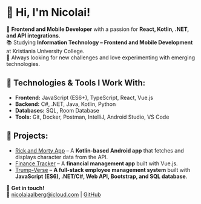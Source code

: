 # 👋 Hi, I'm Nicolai!

🚀 **Frontend and Mobile Developer** with a passion for **React, Kotlin, .NET, and API integrations**.  
📚 Studying **Information Technology – Frontend and Mobile Development** at Kristiania University College.  
🎯 Always looking for new challenges and love experimenting with emerging technologies.

## 🔧 Technologies & Tools I Work With:
- **Frontend:** JavaScript (ES6+), TypeScript, React, Vue.js
- **Backend:** C#, .NET, Java, Kotlin, Python
- **Databases:** SQL, Room Database
- **Tools:** Git, Docker, Postman, IntelliJ, Android Studio, VS Code

## 📌 Projects:
- [Rick and Morty App](https://github.com/niaa004/rick-and-morty-app) – A **Kotlin-based Android app** that fetches and displays character data from the API.
- [Finance Tracker](https://github.com/niaa004/finance-tracker) – A **financial management app** built with Vue.js.
- [Trump-Verse](https://github.com/niaa004/trump-verse-exam) – **A full-stack employee management system** built with **JavaScript (ES6), .NET/C#, Web API, Bootstrap, and SQL database**.

💬 **Get in touch!**  
📩 nicolaiaalberg@icloud.com | [GitHub](https://github.com/niaa004)
